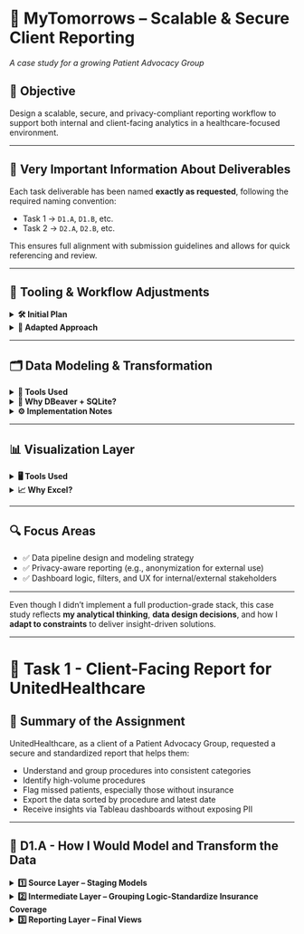 
# 💊 MyTomorrows – Scalable & Secure Client Reporting  
_A case study for a growing Patient Advocacy Group_

## 🎯 Objective  
Design a scalable, secure, and privacy-compliant reporting workflow to support both internal and client-facing analytics in a healthcare-focused environment.

---

## 📌 Very Important Information About Deliverables  

Each task deliverable has been named **exactly as requested**, following the required naming convention:  
- Task 1 → `D1.A`, `D1.B`, etc.  
- Task 2 → `D2.A`, `D2.B`, etc.  

This ensures full alignment with submission guidelines and allows for quick referencing and review.

---

## 🧰 Tooling & Workflow Adjustments  

<details>
<summary><strong>🛠️ Initial Plan</strong></summary>

The original architecture involved:
- Loading the dataset into **PostgreSQL**
- Transforming it using **DBT**
- Orchestrating the pipeline with **Airflow**
- Visualizing with **Tableau**

</details>

<details>
<summary><strong>🔄 Adapted Approach</strong></summary>

Due to local environment constraints and time sensitivity, I adapted the setup to focus on delivering the **core value** of the assignment using accessible tools.

</details>

---

## 🗂️ Data Modeling & Transformation

<details>
<summary><strong>🧪 Tools Used</strong></summary>

- **DBeaver** (as SQL interface)  
- **SQLite** (lightweight local database)  
- **CSV files** (as source data)

</details>

<details>
<summary><strong>🧠 Why DBeaver + SQLite?</strong></summary>

This combination allowed me to:
- Quickly **explore** and **understand** the dataset  
- Test **joins**, **filters**, and **business logic**  
- Visualize relationships before moving to a production-grade setup

> I treated this as a "sandbox phase" — experiment first, then scale to PostgreSQL + DBT as a theoretical proposal.

</details>

<details>
<summary><strong>⚙️ Implementation Notes</strong></summary>

- Created schemas manually in DBeaver  
- Modeled key views to simulate reporting layers  
- Converted views to tables where SQLite limitations required it

</details>

---

## 📊 Visualization Layer

<details>
<summary><strong>🖥️ Tools Used</strong></summary>

- **Tableau (local version)**  
- **Excel (as data connector)**

</details>

<details>
<summary><strong>📈 Why Excel?</strong></summary>

My local Tableau version does not support live database connections. As a workaround:
- Transformed views were exported as Excel files  
- Used those as the data source for dashboarding  
- Created mockups and walkthroughs where interactivity was limited

</details>

---

## 🔍 Focus Areas

- ✅ Data pipeline design and modeling strategy  
- ✅ Privacy-aware reporting (e.g., anonymization for external use)  
- ✅ Dashboard logic, filters, and UX for internal/external stakeholders

---

Even though I didn’t implement a full production-grade stack, this case study reflects **my analytical thinking**, **data design decisions**, and how I **adapt to constraints** to deliver insight-driven solutions.

---

# 📁 Task 1 - Client-Facing Report for UnitedHealthcare

## 📌 Summary of the Assignment

UnitedHealthcare, as a client of a Patient Advocacy Group, requested a secure and standardized report that helps them:

- Understand and group procedures into consistent categories  
- Identify high-volume procedures  
- Flag missed patients, especially those without insurance  
- Export the data sorted by procedure and latest date  
- Receive insights via Tableau dashboards without exposing PII  

---

## 🧩 D1.A - How I Would Model and Transform the Data

<details>
<summary><strong>1️⃣ Source Layer – Staging Models</strong></summary>

```sql
CREATE VIEW A2_rpt_encounter_procedure_flat_ymd AS
SELECT 
  e.Id AS encounter_id,
  STRFTIME('%Y-%m-%d', e.START) AS START,
  e.PATIENT,
  e.DESCRIPTION AS encounter_description,
  p.CODE AS procedure_code,
  p.DESCRIPTION AS procedure_description,
  p.BASE_COST,
  pa.NAME AS payer_name,
  o.NAME AS org_name
FROM fct_procedures p
JOIN fct_encounters e ON p.ENCOUNTER = e.Id
JOIN dim_payers pa ON e.PAYER = pa.Id
JOIN dim_organizations o ON e.ORGANIZATION = o.Id;
```

</details>

<details>
<summary><strong>2️⃣ Intermediate Layer – Grouping Logic-Standardize Insurance Coverage</strong></summary>

```sql
CREATE VIEW X1_rpt_encounter_procedure_with_grouping AS
SELECT 
  e.Id AS encounter_id,
  e.START,
  e.PATIENT,
  e.DESCRIPTION AS encounter_description,
  p.CODE AS procedure_code,
  p.DESCRIPTION AS procedure_description,
  p.BASE_COST,
  e.PAYER AS payer,
  pa.NAME AS payer_name,
  o.NAME AS org_name,
  CASE
    WHEN LOWER(p.DESCRIPTION) LIKE '%assessment%' THEN 'Assessment'
    WHEN LOWER(p.DESCRIPTION) LIKE '%screening%' THEN 'Screening'
    WHEN LOWER(p.DESCRIPTION) LIKE '%dialysis%' THEN 'Chronic Care'
    WHEN LOWER(p.DESCRIPTION) LIKE '%injection%' THEN 'Medication Administration'
    WHEN LOWER(p.DESCRIPTION) LIKE '%therapy%' THEN 'Rehabilitation'
    WHEN LOWER(p.DESCRIPTION) LIKE '%chemotherapy%' THEN 'Oncology'
    WHEN LOWER(p.DESCRIPTION) LIKE '%colonoscopy%' THEN 'Diagnostic Procedure'
    WHEN LOWER(p.DESCRIPTION) LIKE '%examination%' THEN 'Diagnostic Procedure'
    WHEN LOWER(p.DESCRIPTION) LIKE '%biopsy%' THEN 'Diagnostic Procedure'
    WHEN LOWER(p.DESCRIPTION) LIKE '%ultrasound%' THEN 'Imaging'
    WHEN LOWER(p.DESCRIPTION) LIKE '%mammography%' THEN 'Imaging'
    WHEN LOWER(p.DESCRIPTION) LIKE '%echocardiography%' THEN 'Imaging'
    WHEN LOWER(p.DESCRIPTION) LIKE '%scan%' THEN 'Imaging'
    WHEN LOWER(p.DESCRIPTION) LIKE '%cardioversion%' THEN 'Surgical Procedure'
    WHEN LOWER(p.DESCRIPTION) LIKE '%ablation%' THEN 'Surgical Procedure'
    WHEN LOWER(p.DESCRIPTION) LIKE '%surgery%' THEN 'Surgical Procedure'
    WHEN LOWER(p.DESCRIPTION) LIKE '%vaccination%' THEN 'Preventive Care'
    WHEN LOWER(p.DESCRIPTION) LIKE '%test%' THEN 'Laboratory'
    WHEN LOWER(p.DESCRIPTION) LIKE '%measurement%' THEN 'Laboratory'
    ELSE 'Other'
  END AS standardized_group
FROM fct_procedures p
JOIN fct_encounters e ON p.ENCOUNTER = e.Id
JOIN dim_payers pa ON e.PAYER = pa.Id
JOIN dim_organizations o ON e.ORGANIZATION = o.Id;
```

</details>

<details>
<summary><strong>3️⃣ Reporting Layer – Final Views</strong></summary>

**Volume Report for UHC**  
```sql
CREATE VIEW C1_rpt_procedure_volume_uhc AS
SELECT
  p.CODE AS procedure_code,
  p.DESCRIPTION AS procedure_description,
  COUNT(*) AS procedure_count,
  SUM(p.BASE_COST) AS total_base_cost
FROM fct_procedures p
JOIN fct_encounters e ON p.ENCOUNTER = e.Id
JOIN dim_payers py ON e.PAYER = py.Id
WHERE py.NAME = 'UnitedHealthcare'
GROUP BY p.CODE, p.DESCRIPTION;
```

**High Volume Patients**  
```sql
CREATE VIEW C2_rpt_high_volume_patients_uhc AS
SELECT 
  e.PATIENT,
  COUNT(*) AS total_visits
FROM fct_encounters e
JOIN dim_payers py ON e.PAYER = py.Id
WHERE py.NAME = 'UnitedHealthcare'
GROUP BY e.PATIENT
HAVING COUNT(*) > 50
ORDER BY total_visits DESC;
```

**Uninsured Patients**  
```sql
CREATE VIEW C4_rpt_uninsured_patients_all AS
SELECT 
  e.PATIENT,
  COUNT(*) AS uninsured_visits,
  SUM(e.TOTAL_CLAIM_COST) AS total_cost
FROM fct_encounters e
JOIN dim_payers py ON e.PAYER = py.Id
WHERE LOWER(py.NAME) LIKE '%insurance%'
GROUP BY e.PATIENT
ORDER BY uninsured_visits DESC;
```

**Export the data by procedure and latest procedure date**  
```sql
CREATE VIEW C8_rpt_latest_procedure_summary_uhc AS
WITH X2_filtered_united AS (
    SELECT *
    FROM X2_rpt_tableau_export_masked
    WHERE LOWER(payer_name) LIKE '%united%'
),

C8_latest_dates_per_patient AS (
    SELECT masked_patient_id, MAX(START) AS max_start
    FROM X2_filtered_united
    GROUP BY masked_patient_id
),

C8_latest_procedures_per_patient AS (
    SELECT fd.*
    FROM X2_filtered_united fd
    JOIN C8_latest_dates_per_patient ld
      ON fd.masked_patient_id = ld.masked_patient_id
     AND fd.START = ld.max_start
),

C8_final_classified_data AS (
    SELECT
        *,
        CASE 
            WHEN LOWER(payer) LIKE '%no_insurance%' OR LOWER(payer) LIKE '%no insurance%' THEN 'Uninsured'
            ELSE 'Insured'
        END AS insurance_status
    FROM C8_latest_procedures_per_patient
)

SELECT
    standardized_group,
    COUNT(DISTINCT masked_patient_id) AS distinct_patient_count,
    COUNT(encounter_id) AS encounter_count,
    insurance_status,
    substr(START, 1, 10) AS start_ymd
FROM C8_final_classified_data
GROUP BY standardized_group, insurance_status, start_ymd
ORDER BY distinct_patient_count DESC;
```

<details>
<summary><strong>4️⃣ Privacy & Anonymization Logic</strong></summary>

```sql
substr(HEX(abs(e.PATIENT * 100000007 % 1000000007)), 1, 12) AS masked_patient_id
```

**Final Tableau Export Example Masked Patient ID**  
```sql
CREATE VIEW X2_rpt_tableau_export_masked AS
SELECT 
  e.Id AS encounter_id,
  e.START,
  substr(HEX(abs(e.PATIENT * 100000007 % 1000000007)), 1, 12) AS masked_patient_id,
  e.DESCRIPTION AS encounter_description,
  p.CODE AS procedure_code,
  p.DESCRIPTION AS procedure_description,
  p.BASE_COST,
  e.TOTAL_CLAIM_COST,
  e.PAYER_COVERAGE,
  e.payer,
  pa.NAME AS payer_name,
  o.NAME AS org_name,
  CASE
    WHEN LOWER(p.DESCRIPTION) LIKE '%assessment%' THEN 'Assessment'
    WHEN LOWER(p.DESCRIPTION) LIKE '%screening%' THEN 'Screening'
    WHEN LOWER(p.DESCRIPTION) LIKE '%dialysis%' THEN 'Chronic Care'
    WHEN LOWER(p.DESCRIPTION) LIKE '%injection%' THEN 'Medication Administration'
    WHEN LOWER(p.DESCRIPTION) LIKE '%therapy%' THEN 'Rehabilitation'
    WHEN LOWER(p.DESCRIPTION) LIKE '%chemotherapy%' THEN 'Oncology'
    WHEN LOWER(p.DESCRIPTION) LIKE '%colonoscopy%' THEN 'Diagnostic Procedure'
    WHEN LOWER(p.DESCRIPTION) LIKE '%examination%' THEN 'Diagnostic Procedure'
    WHEN LOWER(p.DESCRIPTION) LIKE '%biopsy%' THEN 'Diagnostic Procedure'
    WHEN LOWER(p.DESCRIPTION) LIKE '%ultrasound%' THEN 'Imaging'
    WHEN LOWER(p.DESCRIPTION) LIKE '%mammography%' THEN 'Imaging'
    WHEN LOWER(p.DESCRIPTION) LIKE '%echocardiography%' THEN 'Imaging'
    WHEN LOWER(p.DESCRIPTION) LIKE '%scan%' THEN 'Imaging'
    WHEN LOWER(p.DESCRIPTION) LIKE '%cardioversion%' THEN 'Surgical Procedure'
    WHEN LOWER(p.DESCRIPTION) LIKE '%ablation%' THEN 'Surgical Procedure'
    WHEN LOWER(p.DESCRIPTION) LIKE '%surgery%' THEN 'Surgical Procedure'
    WHEN LOWER(p.DESCRIPTION) LIKE '%vaccination%' THEN 'Preventive Care'
    WHEN LOWER(p.DESCRIPTION) LIKE '%test%' THEN 'Laboratory'
    WHEN LOWER(p.DESCRIPTION) LIKE '%measurement%' THEN 'Laboratory'
    ELSE 'Other'
  END AS standardized_group
FROM fct_procedures p
JOIN fct_encounters e ON p.ENCOUNTER = e.Id
JOIN dim_payers pa ON e.PAYER = pa.Id
JOIN dim_organizations o ON e.ORGANIZATION = o.Id;
```


✅ Why This Structure?

<details>
<summary>Click to expand</summary>

Each layer is clean, logical, and reusable  
Modular views make debugging and future development easier  
Mimics DBT-style transformations, enabling lineage tracking  
Designed with privacy and export-readiness in mind  
Ideal for use in Tableau or other BI tools  

</details>

---

# D1.B 📊 Tableau Dashboard Mockup Plan

<details>
<summary><strong>📋 Filters (Top of Dashboard)</strong></summary>

- **Standardized Procedure Group** (`procedure_group`)  
- **Date Range** (on `procedure_date`)  
- **Insurance Coverage** (`payer_name`)

</details>

<details>
<summary><strong>📌 KPI Tiles</strong></summary>

- **Total Encounters:** `COUNT(encounter_id)` from C1  
- **Uninsured Patients:** Derived from C4  
- **High-Volume Patients:** From aggregation in C2  

</details>

<details>
<summary><strong>📊 Bar Chart</strong></summary>

- **X-axis:** `procedure_group`  
- **Y-axis:** `encounter_count`  
- *Data Source:* Use V1 or C3  

</details>

<details>
<summary><strong>📈 Line Chart</strong></summary>

- **X-axis:** `procedure_date` (monthly aggregation)  
- **Y-axis:** Monthly encounter volume  
- *Data Source:* Use X2  

</details>

<details>
<summary><strong>📄 Table Export</strong></summary>

**Data Source:** `X2_rpt_tableau_export_masked`  
**Columns to Show:**
- `procedure_group`
- `cost`
- `procedure_date`
- `organization_name`
- `payer_name`

</details>
